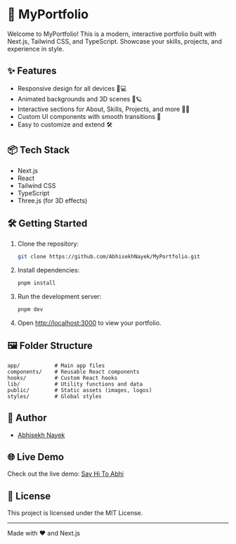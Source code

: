 # 🚀 MyPortfolio

Welcome to MyPortfolio! This is a modern, interactive portfolio built with Next.js, Tailwind CSS, and TypeScript. Showcase your skills, projects, and experience in style.

## ✨ Features
- Responsive design for all devices 📱💻
- Animated backgrounds and 3D scenes 🎨🪐
- Interactive sections for About, Skills, Projects, and more 🧑‍💻
- Custom UI components with smooth transitions 🧩
- Easy to customize and extend 🛠️

## 📦 Tech Stack
- Next.js
- React
- Tailwind CSS
- TypeScript
- Three.js (for 3D effects)

## 🛠️ Getting Started
1. Clone the repository:
   ```bash
   git clone https://github.com/AbhisekhNayek/MyPortfolio.git
   ```
2. Install dependencies:
   ```bash
   pnpm install
   ```
3. Run the development server:
   ```bash
   pnpm dev
   ```
4. Open [http://localhost:3000](http://localhost:3000) to view your portfolio.

## 🖼️ Folder Structure
```
app/           # Main app files
components/    # Reusable React components
hooks/         # Custom React hooks
lib/           # Utility functions and data
public/        # Static assets (images, logos)
styles/        # Global styles
```

## 👤 Author
- [Abhisekh Nayek](https://github.com/AbhisekhNayek)

## 🌐 Live Demo
Check out the live demo: [Say Hi To Abhi](https://myportfolio-phqy.onrender.com)

## 📄 License
This project is licensed under the MIT License.

---

Made with ❤️ and Next.js
